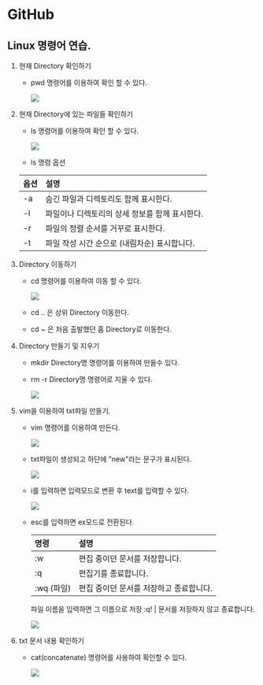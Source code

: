 GitHub
===

## Linux 명령어 연습.

1. 현재 Directory 확인하기

    * pwd 명령어를 이용하여 확인 할 수 있다.

        <img src = https://user-images.githubusercontent.com/74294325/101497467-5baba380-39ae-11eb-8a16-f57b87e4433d.png>

2. 현재 Directory에 있는 파일들 확인하기

    * ls 명령어를 이용하여 확인 할 수 있다.

        <img src = https://user-images.githubusercontent.com/74294325/101497686-957caa00-39ae-11eb-8a55-29eb2970222f.png >

    * ls 명령 옵션

    옵션 | 설명
    :-- | :--
    -a | 숨긴 파일과 디렉토리도 함께 표시한다.
    -l | 파일이나 디렉토리의 상세 정보를 함께 표시한다.
    -r | 파일의 정렬 순서를 거꾸로 표시한다.
    -t | 파일 작성 시간 순으로 (내림차순) 표시합니다.

3. Directory 이동하기

    * cd 명령어를 이용하여 이동 할 수 있다.

        <img src = https://user-images.githubusercontent.com/74294325/101498106-10de5b80-39af-11eb-8392-3119234651a0.png>


    * cd .. 은 상위 Directory 이동한다.

    * cd ~ 은 처음 출발했던 홈 Directory로 이동한다.

4. Directory 만들기 및 지우기

    * mkdir Directory명 명령어를 이용하여 만들수 있다.
  
    * rm -r Directory명 명령어로 지울 수 있다.

        <img src = https://user-images.githubusercontent.com/74294325/101498801-dfb25b00-39af-11eb-858b-bc97b26be98b.png>

5. vim을 이용하여 txt파일 만들기.

    * vim 명령어를 이용하여 만든다.

        <img src = https://user-images.githubusercontent.com/74294325/101500288-9d8a1900-39b1-11eb-916a-68b28d36bbd8.png>

    * txt파일이 생성되고 하단에 "new"라는 문구가 표시된다.

        <img src = https://user-images.githubusercontent.com/74294325/101500416-cad6c700-39b1-11eb-9187-f6b0be638f17.png>

    * i를 입력하면 입력모드로 변환 후 text를 입력할 수 있다.

        <img src = https://user-images.githubusercontent.com/74294325/101500479-e4780e80-39b1-11eb-9bdd-a8055fb59a5b.png>

    * esc를 입력하면 ex모드로 전환된다.

        명령 | 설명
        :-- | :--
        :w | 편집 중이던 문서를 저장합니다.
        :q | 편집기를 종료합니다.
        :wq (파일) | 편집 중이던 문서를 저장하고 종료합니다.
        파일 이름을 입력하면 그 이름으로 저장
        :q! | 문서를 저장하지 않고 종료합니다.

        <img src = https://user-images.githubusercontent.com/74294325/101500835-581a1b80-39b2-11eb-82d9-593ae02a8b93.png>

6. txt 문서 내용 확인하기

    * cat(concatenate) 명령어를 사용하여 확인할 수 있다.

        <img src = https://user-images.githubusercontent.com/74294325/101501411-09b94c80-39b3-11eb-9906-c34d0b94244e.png>